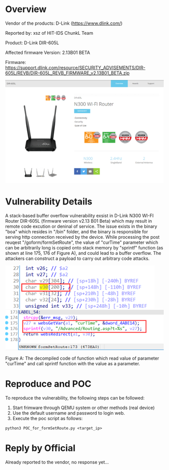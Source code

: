 # Overview
Vendor of the products: D-Link (https://www.dlink.com/)

Reported by: xsz of HIT-IDS ChunkL Team

Product: D-Link DIR-605L

Affected firmware Version: 2.13B01 BETA

Firmware: https://support.dlink.com/resource/SECURITY_ADVISEMENTS/DIR-605L/REVB/DIR-605L_REVB_FIRMWARE_v2.13B01_BETA.zip

![product](../../imgs/product.png)

# Vulnerability Details
A stack-based buffer overflow vulnerability exsist in D-Link N300 WI-FI Router DIR-605L (firmware version v2.13 B01 Beta) which may result in remote code excution or deninal of service. The issue exists in the binary "boa" which resides in "/bin" folder, and the binary is responsible for serving http connection received by the device. While processing the post reuqest "/goform/formSetRoute", the value of "curTime" parameter which can be arbitrarily long is copied onto stack memory by "sprintf" function (as shown at line 175, 176 of Figure A), and could lead to a buffer overflow. The attackers can construct a payload to carry out arbitrary code attacks.

![FigB](imgs/figB.png)
![figA](imgs/figA.png)

Figure A: The decompiled code of function which read value of parameter "curTime" and call sprintf function with the value as a parameter.

# Reproduce and POC
To reproduce the vulnerability, the following steps can be followed:
1. Start frimware through QEMU system or other methods (real device)
2. Use the default username and password to login web.
3. Execute the poc script as follows:

```shell
python3 POC_for_formSetRoute.py <target_ip>
```

# Reply by Official
Already reported to the vendor, no response yet...